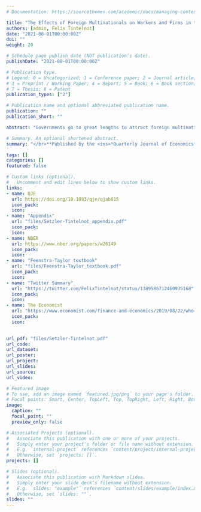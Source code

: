 ```yaml
---
# Documentation: https://sourcethemes.com/academic/docs/managing-content/

title: "The Effects of Foreign Multinationals on Workers and Firms in the United States"
authors: [admin, Felix Tintelnot]
date: "2021-08-01T00:00:00Z"
doi: ""
weight: 20

# Schedule page publish date (NOT publication's date).
publishDate: "2021-08-01T00:00:00Z"

# Publication type.
# Legend: 0 = Uncategorized; 1 = Conference paper; 2 = Journal article;
# 3 = Preprint / Working Paper; 4 = Report; 5 = Book; 6 = Book section;
# 7 = Thesis; 8 = Patent
publication_types: ["2"]

# Publication name and optional abbreviated publication name.
publication: ""
publication_short: ""

abstract: "Governments go to great lengths to attract foreign multinationals because they are thought to raise the wages paid to their employees (direct effects) and to improve outcomes at local domestic firms (indirect effects). We construct the first U.S. employer-employee dataset with foreign ownership information from  tax records to measure these direct and indirect effects.  We find the average direct effect of a foreign multinational firm on its U.S. workers is a 7 percent increase in wages.  This premium is larger for higher skilled workers and for the employees of firms from high GDP per capita countries. We find evidence that it is membership in a multinational production network---instead of foreignness---that generates the foreign firm premium. We leverage the past spatial clustering of foreign-owned firms by country of ownership to identify the indirect effects.  An expansion in the foreign multinational share of commuting zone employment substantially increases the employment, value added, and---for higher earning workers---wages at local domestic-owned firms. Per job created by a foreign multinational, our estimates suggest annual gains of 13,400 USD to the aggregate wages of local incumbents, two-thirds of which are from indirect effects. Our estimates suggest that---via mega-deals for subsidies from local governments---foreign multinationals are able to extract a sizable fraction of the local surplus they generate."

# Summary. An optional shortened abstract.
summary: "</br>**Published by the <ins>*Quarterly Journal of Economics*</ins> in August 2021**. (Job market paper.)"

tags: []
categories: []
featured: false

# Custom links (optional).
#   Uncomment and edit lines below to show custom links.
links:
- name: QJE
  url: https://doi.org/10.1093/qje/qjab015
  icon_pack: 
  icon: 
- name: "Appendix"
  url: "files/Setzler-Tintelnot_appendix.pdf"
  icon_pack: 
  icon: 
- name: NBER
  url: https://www.nber.org/papers/w26149
  icon_pack: 
  icon: 
- name: "Feenstra-Taylor textbook"
  url: "files/Feenstra-Taylor_textbook.pdf"
  icon_pack: 
  icon: 
- name: "Twitter Summary"
  url: "https://twitter.com/FelixTintelnot/status/1389586712460935168"
  icon_pack: 
  icon: 
- name: The Economist
  url: "https://www.economist.com/finance-and-economics/2019/08/22/who-wins-from-foreign-investment"
  icon_pack: 
  icon: 
  

url_pdf: "files/Setzler-Tintelnot.pdf"
url_code:
url_dataset:
url_poster:
url_project:
url_slides:
url_source:
url_video:

# Featured image
# To use, add an image named `featured.jpg/png` to your page's folder. 
# Focal points: Smart, Center, TopLeft, Top, TopRight, Left, Right, BottomLeft, Bottom, BottomRight.
image:
  caption: ""
  focal_point: ""
  preview_only: false

# Associated Projects (optional).
#   Associate this publication with one or more of your projects.
#   Simply enter your project's folder or file name without extension.
#   E.g. `internal-project` references `content/project/internal-project/index.md`.
#   Otherwise, set `projects: []`.
projects: []

# Slides (optional).
#   Associate this publication with Markdown slides.
#   Simply enter your slide deck's filename without extension.
#   E.g. `slides: "example"` references `content/slides/example/index.md`.
#   Otherwise, set `slides: ""`.
slides: ""
---
```

